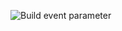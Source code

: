 


![Build event parameter](https://github.com/nakraft/CSC510/actions/workflows/main.yml/badge.svg?event=push)


